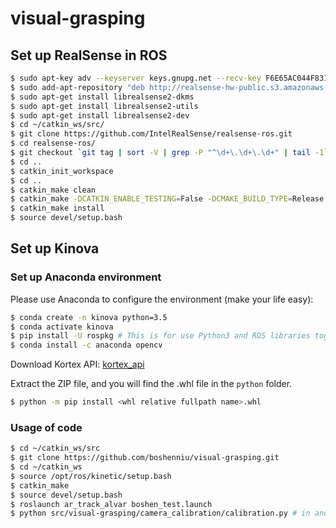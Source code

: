 # visual-grasping

## Set up RealSense in ROS
```bash
$ sudo apt-key adv --keyserver keys.gnupg.net --recv-key F6E65AC044F831AC80A06380C8B3A55A6F3EFCDE || sudo apt-key adv --keyserver hkp://keyserver.ubuntu.com:80 --recv-key F6E65AC044F831AC80A06380C8B3A55A6F3EFCDE
$ sudo add-apt-repository "deb http://realsense-hw-public.s3.amazonaws.com/Debian/apt-repo xenial main" -u
$ sudo apt-get install librealsense2-dkms
$ sudo apt-get install librealsense2-utils
$ sudo apt-get install librealsense2-dev
$ cd ~/catkin_ws/src/
$ git clone https://github.com/IntelRealSense/realsense-ros.git
$ cd realsense-ros/
$ git checkout `git tag | sort -V | grep -P "^\d+\.\d+\.\d+" | tail -1`
$ cd ..
$ catkin_init_workspace
$ cd ..
$ catkin_make clean
$ catkin_make -DCATKIN_ENABLE_TESTING=False -DCMAKE_BUILD_TYPE=Release
$ catkin_make install
$ source devel/setup.bash
```

## Set up Kinova

### Set up Anaconda environment
Please use Anaconda to configure the environment (make your life easy):
```bash
$ conda create -n kinova python=3.5
$ conda activate kinova
$ pip install -U rospkg # This is for use Python3 and ROS libraries together
$ conda install -c anaconda opencv
```

Download Kortex API: [kortex_api](https://artifactory.kinovaapps.com/artifactory/generic-local-public/kortex/API/2.0.0/kortex_api_2.0.0.zip)  

Extract the ZIP file, and you will find the .whl file in the ```python``` folder.

```bash
$ python -m pip install <whl relative fullpath name>.whl
```
### Usage of code
```bash
$ cd ~/catkin_ws/src
$ git clone https://github.com/boshenniu/visual-grasping.git
$ cd ~/catkin_ws
$ source /opt/ros/kinetic/setup.bash
$ catkin_make
$ source devel/setup.bash
$ roslaunch ar_track_alvar boshen_test.launch
$ python src/visual-grasping/camera_calibration/calibration.py # in another terminal
```
